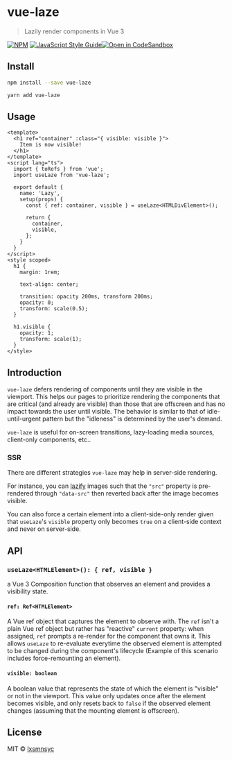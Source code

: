 # vue-laze

> Lazily render components in Vue 3

[![NPM](https://img.shields.io/npm/v/vue-laze.svg)](https://www.npmjs.com/package/vue-laze) [![JavaScript Style Guide](https://badgen.net/badge/code%20style/airbnb/ff5a5f?icon=airbnb)](https://github.com/airbnb/javascript)[![Open in CodeSandbox](https://img.shields.io/badge/Open%20in-CodeSandbox-blue?style=flat-square&logo=codesandbox)](https://codesandbox.io/s/github/lxsmnsyc/laze/tree/main/examples/vue-laze)

## Install

```bash
npm install --save vue-laze
```

```bash
yarn add vue-laze
```

## Usage

```vue
<template>
  <h1 ref="container" :class="{ visible: visible }">
    Item is now visible!
  </h1>
</template>
<script lang="ts">
  import { toRefs } from 'vue';
  import useLaze from 'vue-laze';

  export default {
    name: 'Lazy',
    setup(props) {
      const { ref: container, visible } = useLaze<HTMLDivElement>();

      return {
        container,
        visible,
      };
    }
  }
</script>
<style scoped>
  h1 {
    margin: 1rem;

    text-align: center;

    transition: opacity 200ms, transform 200ms;
    opacity: 0;
    transform: scale(0.5);
  }

  h1.visible {
    opacity: 1;
    transform: scale(1);
  }
</style>
```

## Introduction

`vue-laze` defers rendering of components until they are visible in the viewport. This helps our pages to prioritize rendering the components that are critical (and already are visible) than those that are offscreen and has no impact towards the user until visible. The behavior is similar to that of idle-until-urgent pattern but the "idleness" is determined by the user's demand.

`vue-laze` is useful for on-screen transitions, lazy-loading media sources, client-only components, etc..

### SSR

There are different strategies `vue-laze` may help in server-side rendering.

For instance, you can [lazify](https://web.dev/browser-level-image-lazy-loading/#how-do-i-handle-browsers-that-don't-yet-support-lazy-loading) images such that the `"src"` property is pre-rendered through `"data-src"` then reverted back after the image becomes visible.

You can also force a certain element into a client-side-only render given that `useLaze`'s `visible` property only becomes `true` on a client-side context and never on server-side.

## API

### `useLaze<HTMLElement>(): { ref, visible }`

a Vue 3 Composition function that observes an element and provides a visibility state.

#### `ref: Ref<HTMLElement>`

A Vue ref object that captures the element to observe with. The `ref` isn't a plain Vue ref object but rather has "reactive" `current` property: when assigned, `ref` prompts a re-render for the component that owns it. This allows `useLaze` to re-evaluate everytime the observed element is attempted to be changed during the component's lifecycle (Example of this scenario includes force-remounting an element).

#### `visible: boolean`

A boolean value that represents the state of which the element is "visible" or not in the viewport. This value only updates once after the element becomes visible, and only resets back to `false` if the observed element changes (assuming that the mounting element is offscreen).

## License

MIT © [lxsmnsyc](https://github.com/lxsmnsyc)
